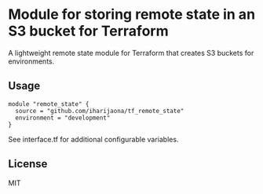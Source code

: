 # Module for storing remote state in an S3 bucket for Terraform
A lightweight remote state module for Terraform that creates S3 buckets for environments.

## Usage

```hcl
module "remote_state" {
  source = "github.com/iharijaona/tf_remote_state"
  environment = "development"
}
```
See interface.tf for additional configurable variables.

## License

MIT
